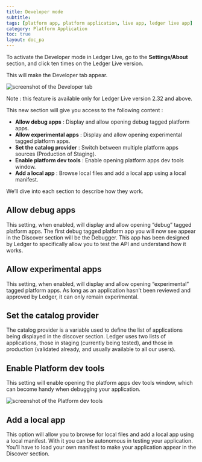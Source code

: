 ```yaml
---
title: Developer mode
subtitle:
tags: [platform app, platform application, live app, ledger live app]
category: Platform Application
toc: true
layout: doc_pa
---
```




To activate the Developer mode in Ledger Live, go to the **Settings/About** section, and click ten times on the Ledger Live version.

This will make the Developer tab appear.

![screenshot of the Developer tab](../images/developer_mode_tab.png "Developer tab")

Note : this feature is available only for Ledger Live version 2.32 and above.

This new section will give you access to the following content :

- **Allow debug apps** : Display and allow opening debug tagged platform apps.
- **Allow experimental apps** : Display and allow opening experimental tagged platform apps.
- **Set the catalog provider** : Switch between multiple platform apps sources (Production of Staging).
- **Enable platform dev tools** : Enable opening platform apps dev tools window.
- **Add a local app** : Browse local files and add a local app using a local manifest.

We’ll dive into each section to describe how they work.

## Allow debug apps

This setting, when enabled, will display and allow opening “debug” tagged platform apps.
The first debug tagged platform app you will now see appear in the Discover section will be the Debugger. This app has been designed by Ledger to specifically allow you to test the API and understand how it works.

## Allow experimental apps

This setting, when enabled, will display and allow opening “experimental” tagged platform apps.
As long as an application hasn’t been reviewed and approved by Ledger, it can only remain experimental.

## Set the catalog provider

The catalog provider is a variable used to define the list of applications being displayed in the discover section. Ledger uses two lists of applications, those in staging (currently being tested), and those in production (validated already, and usually available to all our users).

## Enable Platform dev tools

This setting will enable opening the platform apps dev tools window, which can become handy when debugging your application.

![screenshot of the Platform dev tools](../images/platform_dev_tools.png "Developer tools window")

## Add a local app

This option will allow you to browse for local files and add a local app using a local manifest.
With it you can be autonomous in testing your application.
You’ll have to load your own manifest to make your application appear in the Discover section.
